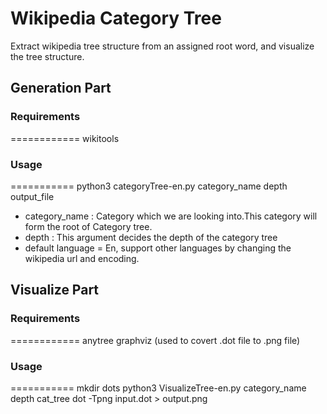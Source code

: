 # Wikipedia Category Tree
Extract wikipedia tree structure from an assigned root word, and visualize the tree structure.

## Generation Part
### Requirements
============
wikitools
### Usage
===========
python3 categoryTree-en.py category_name depth output_file

- category_name : Category which we are looking into.This category will form the root of Category tree.
- depth : This argument decides the depth of the category tree
- default language = En, support other languages by changing the wikipedia url and encoding.


## Visualize Part
### Requirements
============
anytree
graphviz (used to covert .dot file to .png file)

### Usage
===========
mkdir dots
python3 VisualizeTree-en.py category_name depth cat_tree
dot -Tpng input.dot > output.png

